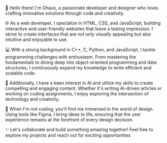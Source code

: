👋 Hello there! I'm Ghaus, a passionate developer and designer who loves crafting innovative solutions through code and creativity.

🌐 As a web developer, I specialize in HTML, CSS, and JavaScript, building interactive and user-friendly websites that leave a lasting impression. I strive to create interfaces that are not only visually appealing but also intuitive and enjoyable to use.

💻 With a strong background in C++, C, Python, and JavaScript, I tackle programming challenges with enthusiasm. From mastering the fundamentals to diving deep into object-oriented programming and data structures, I continuously expand my knowledge to write efficient and scalable code.

🤖 Additionally, I have a keen interest in AI and utilize my skills to create compelling and engaging content. Whether it's writing AI-driven articles or working on coding assignments, I enjoy exploring the intersection of technology and creativity.

🎨 When I'm not coding, you'll find me immersed in the world of design. Using tools like Figma, I bring ideas to life, ensuring that the user experience remains at the forefront of every design decision.

✨ Let's collaborate and build something amazing together! Feel free to explore my projects and reach out for exciting opportunities
